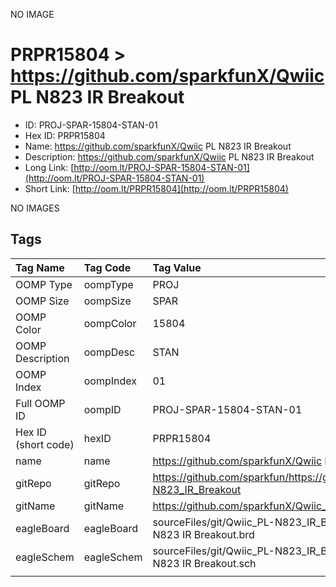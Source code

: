 


  
NO IMAGE  
# PRPR15804 > https://github.com/sparkfunX/Qwiic PL N823 IR Breakout

- ID: PROJ-SPAR-15804-STAN-01
- Hex ID: PRPR15804
- Name: https://github.com/sparkfunX/Qwiic PL N823 IR Breakout
- Description: https://github.com/sparkfunX/Qwiic PL N823 IR Breakout
- Long Link: [http://oom.lt/PROJ-SPAR-15804-STAN-01](http://oom.lt/PROJ-SPAR-15804-STAN-01)
- Short Link: [http://oom.lt/PRPR15804](http://oom.lt/PRPR15804)
  
NO IMAGES  
## Tags
  

|Tag Name|Tag Code|Tag Value|
| :--- | :--- | :--- |
|OOMP Type|oompType|PROJ|
|OOMP Size|oompSize|SPAR|
|OOMP Color|oompColor|15804|
|OOMP Description|oompDesc|STAN|
|OOMP Index|oompIndex|01|
|Full OOMP ID|oompID|PROJ-SPAR-15804-STAN-01|
|Hex ID (short code)|hexID|PRPR15804|
|name|name|https://github.com/sparkfunX/Qwiic PL N823 IR Breakout|
|gitRepo|gitRepo|https://github.com/sparkfun/https://github.com/sparkfunX/Qwiic_PL-N823_IR_Breakout|
|gitName|gitName|https://github.com/sparkfunX/Qwiic_PL-N823_IR_Breakout|
|eagleBoard|eagleBoard|sourceFiles/git/Qwiic_PL-N823_IR_Breakout/Hardware/Qwiic PL-N823 IR Breakout.brd|
|eagleSchem|eagleSchem|sourceFiles/git/Qwiic_PL-N823_IR_Breakout/Hardware/Qwiic PL-N823 IR Breakout.sch|
||||

